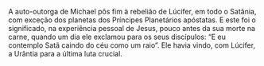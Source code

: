 ﻿A auto-outorga de Michael pôs fim à rebelião de Lúcifer, em todo o Satânia, com exceção dos planetas dos Príncipes Planetários apóstatas. E este foi o significado, na experiência pessoal de Jesus, pouco antes da sua morte na carne, quando um dia ele exclamou para os seus discípulos: “E eu contemplo Satã caindo do céu como um raio”. Ele havia vindo, com Lúcifer, a Urântia para a última luta crucial.